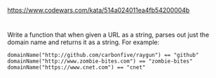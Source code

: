 https://www.codewars.com/kata/514a024011ea4fb54200004b
#
Write a function that when given a URL as a string, parses out just the domain name and returns it as a string. For example:

```
domainName("http://github.com/carbonfive/raygun") == "github" 
domainName("http://www.zombie-bites.com") == "zombie-bites"
domainName("https://www.cnet.com") == "cnet"
```